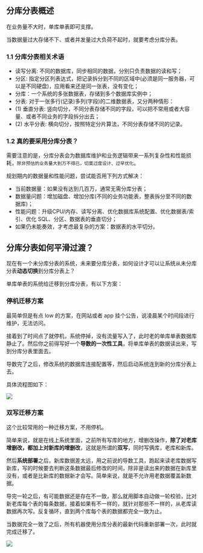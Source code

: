 ## 分库分表概述

在业务量不大时，单库单表即可支撑。

当数据量过大存储不下、或者并发量过大负荷不起时，就要考虑分库分表。

### 1.1 分库分表相关术语

- 读写分离: 不同的数据库，同步相同的数据，分别只负责数据的读和写；
- 分区: 指定分区列表达式，把记录拆分到不同的区域中(必须是同一服务器，可以是不同硬盘)，应用看来还是同一张表，没有变化；
- 分库：一个系统的多张数据表，存储到多个数据库实例中；
- 分表: 对于一张多行(记录)多列(字段)的二维数据表，又分两种情形：
- (1) 垂直分表: 竖向切分，不同分表存储不同的字段，可以把不常用或者大容量、或者不同业务的字段拆分出去；
- (2) 水平分表: 横向切分，按照特定分片算法，不同分表存储不同的记录。

### 1.2 真的要采用分库分表？

需要注意的是，分库分表会为数据库维护和业务逻辑带来一系列复杂性和性能损耗，`除非预估的业务量大到万不得已，切莫过度设计、过早优化`。

规划期内的数据量和性能问题，尝试能否用下列方式解决：

- 当前数据量：如果没有达到几百万，通常无需分库分表；
- 数据量问题：增加磁盘、增加分库(不同的业务功能表，整表拆分至不同的数据库)；
- 性能问题：升级CPU/内存、读写分离、优化数据库系统配置、优化数据表/索引、优化 SQL、分区、数据表的垂直切分；
- 如果仍未能奏效，才考虑最复杂的方案：数据表的水平切分。

## 分库分表如何平滑过渡？

现在有一个未分库分表的系统，未来要分库分表，如何设计才可以让系统从未分库分表**动态切换**到分库分表上？

单库单表的系统给迁移到分库分表，有以下方案：

### 停机迁移方案

最简单但是有点 low 的方案，在网站或者 app 挂个公告，说凌晨某个时间段进行维护，无法访问。

接着到了时间点了就停机，系统停掉，没有流量写入了，此时老的单库单表数据库静止了。然后你之前得写好一个**导数的一次性工具**，将单库单表的数据读出来，写到分库分表里面去。

导数完了之后，修改系统的数据库连接配置等，然后启动系统连到新的分库分表上去。

具体流程图如下：

![](http://img.topjavaer.cn/img/database-shard-method-1.png)

### 双写迁移方案

这个比较常用的一种迁移方案，不用停机。

简单来说，就是在线上系统里面，之前所有写库的地方，增删改操作，**除了对老库增删改，都加上对新库的增删改**，这就是所谓的**双写**，同时写俩库，老库和新库。

然后**系统部署**之后，新库数据差太远，用之前说的导数工具，跑起来读老库数据写新库，写的时候要去判断这条数据最后修改的时间，除非是读出来的数据在新库里没有，或者是比新库的数据新才会写。简单来说，就是不允许用老数据覆盖新数据。

导完一轮之后，有可能数据还是存在不一致，那么就用脚本自动做一轮校验，比对新老库每个表的每条数据，接着如果有不一样的，就针对那些不一样的，从老库读数据再次写。反复循环，直到两个库每个表的数据都完全一致为止。

当数据完全一致了之后，所有机器使用分库分表的最新代码重新部署一次，此时就完成迁移了。

![](http://img.topjavaer.cn/img/database-shard-method-2.png)